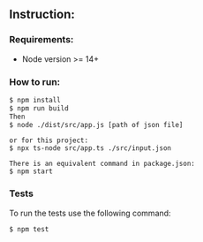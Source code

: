 ## Instruction:

### Requirements:
- Node version >= 14+

### How to run:
```sh
$ npm install
$ npm run build
Then
$ node ./dist/src/app.js [path of json file]
```
```
or for this project:
$ npx ts-node src/app.ts ./src/input.json

There is an equivalent command in package.json:
$ npm start
```
### Tests

To run the tests use the following command:

```sh
$ npm test
```